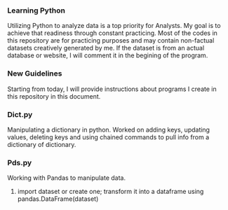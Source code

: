 ### Learning Python ###

Utilizing Python to analyze data is a top priority for Analysts. My goal is to achieve that readiness through 
constant practicing. Most of the codes in this repository are for practicing purposes and may contain non-factual 
datasets creatively generated by me. If the dataset is from an actual database or website,
I will comment it in the begining of the program.

### New Guidelines ###

Starting from today, I will provide instructions about programs I create in this repository in this document.

### Dict.py ###

Manipulating a dictionary in python. Worked on adding keys, updating values, deleting keys and 
using chained commands to pull info from a dictionary of dictionary.

### Pds.py ### 

Working with Pandas to manipulate data.
1) import dataset or create one; transform it into a dataframe using pandas.DataFrame(dataset)
